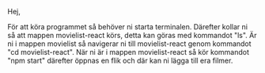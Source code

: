 Hej,

För att köra programmet så behöver ni starta terminalen. 
Därefter kollar ni så att mappen movielist-react körs, detta kan göras med kommandot "ls".
Är ni i mappen movielist så navigerar ni till movielist-react genom kommandot "cd movielist-react".
När ni är i mappen movielist-react så kör kommandot "npm start" därefter öppnas en flik och där kan ni lägga till era filmer.
